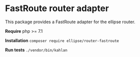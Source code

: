 # FastRoute router adapter

This package provides a FastRoute adapter for the ellipse router.

**Require** php >= 7.1

**Installation** `composer require ellipse/router-fastroute`

**Run tests** `./vendor/bin/kahlan`
